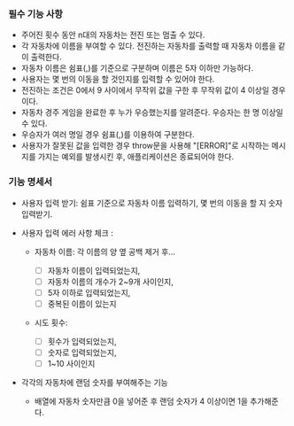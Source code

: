 ### 필수 기능 사항

- 주어진 횟수 동안 n대의 자동차는 전진 또는 멈출 수 있다.
- 각 자동차에 이름을 부여할 수 있다. 전진하는 자동차를 출력할 때 자동차 이름을 같이 출력한다.
- 자동차 이름은 쉼표(,)를 기준으로 구분하며 이름은 5자 이하만 가능하다.
- 사용자는 몇 번의 이동을 할 것인지를 입력할 수 있어야 한다.
- 전진하는 조건은 0에서 9 사이에서 무작위 값을 구한 후 무작위 값이 4 이상일 경우이다.
- 자동차 경주 게임을 완료한 후 누가 우승했는지를 알려준다. 우승자는 한 명 이상일 수 있다.
- 우승자가 여러 명일 경우 쉼표(,)를 이용하여 구분한다.
- 사용자가 잘못된 값을 입력한 경우 throw문을 사용해 "[ERROR]"로 시작하는 메시지를 가지는 예외를 발생시킨 후, 애플리케이션은 종료되어야 한다.

### 기능 명세서

- 사용자 입력 받기: 쉼표 기준으로 자동차 이름 입력하기, 몇 번의 이동을 할 지 숫자 입력받기.
- 사용자 입력 에러 사항 체크 :

  - 자동차 이름:
    각 이름의 양 옆 공백 제거 후...

    - [ ] 자동차 이름이 입력되었는지,
    - [ ] 자동차 이름의 개수가 2~9개 사이인지,
    - [ ] 5자 이하로 입력되었는지,
    - [ ] 중복된 이름이 있는지

  - 시도 횟수:
    - [ ] 횟수가 입력되었는지,
    - [ ] 숫자로 입력되었는지,
    - [ ] 1~10 사이인지

- 각각의 자동차에 랜덤 숫자를 부여해주는 기능
  - 배열에 자동차 숫자만큼 0을 넣어준 후 랜덤 숫자가 4 이상이면 1을 추가해준다.
